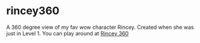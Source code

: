 # rincey360
A 360 degree view of my fav wow character Rincey. Created when she was just in Level 1. You can play around at <a href="#"> Rincey 360 </a>
